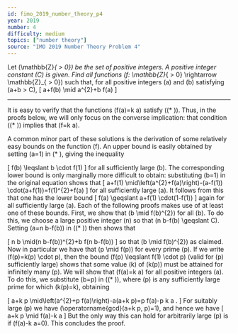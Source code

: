 ```yaml
---
id: fimo_2019_number_theory_p4
year: 2019
number: 4
difficulty: medium
topics: ["number theory"]
source: "IMO 2019 Number Theory Problem 4"
---
```


Let \(\mathbb{Z}_{ > 0}\) be the set of positive integers. A positive integer constant \(C\) is given. Find all functions \(f: \mathbb{Z}_{ > 0} \rightarrow \mathbb{Z}_{ > 0}\) such that, for all positive integers \(a\) and \(b\) satisfying \(a+b > C\),
\[
a+f(b) \mid a^{2}+b f(a)
\]


---
It is easy to verify that the functions \(f(a)=k a\) satisfy \((* )\). Thus, in the proofs below, we will only focus on the converse implication: that condition \((* )\) implies that \(f=k a\).

A common minor part of these solutions is the derivation of some relatively easy bounds on the function \(f\). An upper bound is easily obtained by setting \(a=1\) in (* ), giving the inequality

\[
f(b) \leqslant b \cdot f(1)
\]
for all sufficiently large \(b\). The corresponding lower bound is only marginally more difficult to obtain: substituting \(b=1\) in the original equation shows that
\[
a+f(1) \mid\left(a^{2}+f(a)\right)-(a-f(1)) \cdot(a+f(1))=f(1)^{2}+f(a)
\]
for all sufficiently large \(a\). It follows from this that one has the lower bound
\[
f(a) \geqslant a+f(1) \cdot(1-f(1))
\]
again for all sufficiently large \(a\).
Each of the following proofs makes use of at least one of these bounds.
First, we show that \(b \mid f(b)^{2}\) for all \(b\). To do this, we choose a large positive integer \(n\) so that \(n b-f(b) \geqslant C\). Setting \(a=n b-f(b)\) in \((* )\) then shows that

\[
n b \mid(n b-f(b))^{2}+b f(n b-f(b))
\]
so that \(b \mid f(b)^{2}\) as claimed.
Now in particular we have that \(p \mid f(p)\) for every prime \(p\). If we write \(f(p)=k(p) \cdot p\), then the bound \(f(p) \leqslant f(1) \cdot p\) (valid for \(p\) sufficiently large) shows that some value \(k\) of \(k(p)\) must be attained for infinitely many \(p\). We will show that \(f(a)=k a\) for all positive integers \(a\). To do this, we substitute \(b=p\) in \((* )\), where \(p\) is any sufficiently large prime for which \(k(p)=k\), obtaining

\[
a+k p \mid\left(a^{2}+p f(a)\right)-a(a+k p)=p f(a)-p k a .
\]
For suitably large \(p\) we have \(\operatorname{gcd}(a+k p, p)=1\), and hence we have
\[
a+k p \mid f(a)-k a
\]
But the only way this can hold for arbitrarily large \(p\) is if \(f(a)-k a=0\). This concludes the proof.
